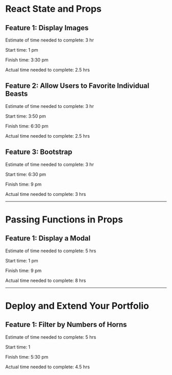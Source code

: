 # React State and Props

## Feature 1: Display Images

Estimate of time needed to complete: 3 hr

Start time: 1 pm

Finish time: 3:30 pm

Actual time needed to complete: 2.5 hrs

## Feature 2: Allow Users to Favorite Individual Beasts

Estimate of time needed to complete: 3 hr

Start time: 3:50 pm

Finish time: 6:30 pm

Actual time needed to complete: 2.5 hrs

## Feature 3: Bootstrap

Estimate of time needed to complete: 3 hr

Start time: 6:30 pm

Finish time: 9 pm

Actual time needed to complete: 3 hrs

---

# Passing Functions in Props

## Feature 1: Display a Modal

Estimate of time needed to complete: 5 hrs

Start time: 1 pm

Finish time: 9 pm

Actual time needed to complete: 8 hrs

---

# Deploy and Extend Your Portfolio

## Feature 1: Filter by Numbers of Horns

Estimate of time needed to complete: 5 hrs

Start time: 1

Finish time: 5:30 pm

Actual time needed to complete: 4.5 hrs
